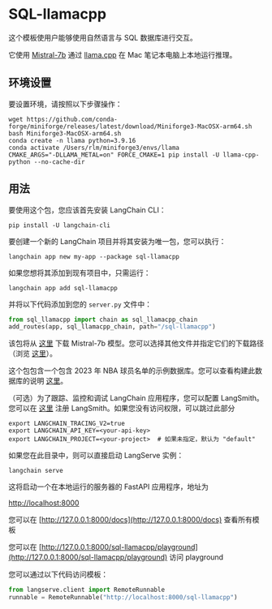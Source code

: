 

# SQL-llamacpp

这个模板使用户能够使用自然语言与 SQL 数据库进行交互。

它使用 [Mistral-7b](https://mistral.ai/news/announcing-mistral-7b/) 通过 [llama.cpp](https://github.com/ggerganov/llama.cpp) 在 Mac 笔记本电脑上本地运行推理。

## 环境设置

要设置环境，请按照以下步骤操作：

```shell
wget https://github.com/conda-forge/miniforge/releases/latest/download/Miniforge3-MacOSX-arm64.sh
bash Miniforge3-MacOSX-arm64.sh
conda create -n llama python=3.9.16
conda activate /Users/rlm/miniforge3/envs/llama
CMAKE_ARGS="-DLLAMA_METAL=on" FORCE_CMAKE=1 pip install -U llama-cpp-python --no-cache-dir
```

## 用法

要使用这个包，您应该首先安装 LangChain CLI：

```shell
pip install -U langchain-cli
```

要创建一个新的 LangChain 项目并将其安装为唯一包，您可以执行：

```shell
langchain app new my-app --package sql-llamacpp
```

如果您想将其添加到现有项目中，只需运行：

```shell
langchain app add sql-llamacpp
```

并将以下代码添加到您的 `server.py` 文件中：

```python
from sql_llamacpp import chain as sql_llamacpp_chain
add_routes(app, sql_llamacpp_chain, path="/sql-llamacpp")
```

该包将从 [这里](https://huggingface.co/TheBloke/Mistral-7B-Instruct-v0.1-GGUF) 下载 Mistral-7b 模型。您可以选择其他文件并指定它们的下载路径（浏览 [这里](https://huggingface.co/TheBloke)）。

这个包包含一个包含 2023 年 NBA 球员名单的示例数据库。您可以查看构建此数据库的说明 [这里](https://github.com/facebookresearch/llama-recipes/blob/main/demo_apps/StructuredLlama.ipynb)。

（可选）为了跟踪、监控和调试 LangChain 应用程序，您可以配置 LangSmith。您可以在 [这里](https://smith.langchain.com/) 注册 LangSmith。如果您没有访问权限，可以跳过此部分

```shell
export LANGCHAIN_TRACING_V2=true
export LANGCHAIN_API_KEY=<your-api-key>
export LANGCHAIN_PROJECT=<your-project>  # 如果未指定，默认为 "default"
```

如果您在此目录中，则可以直接启动 LangServe 实例：

```shell
langchain serve
```

这将启动一个在本地运行的服务器的 FastAPI 应用程序，地址为

[http://localhost:8000](http://localhost:8000)

您可以在 [http://127.0.0.1:8000/docs](http://127.0.0.1:8000/docs) 查看所有模板

您可以在 [http://127.0.0.1:8000/sql-llamacpp/playground](http://127.0.0.1:8000/sql-llamacpp/playground) 访问 playground

您可以通过以下代码访问模板：

```python
from langserve.client import RemoteRunnable
runnable = RemoteRunnable("http://localhost:8000/sql-llamacpp")
```
